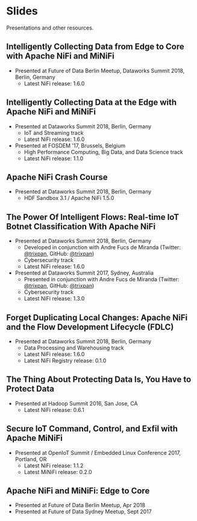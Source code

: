 # Slides
Presentations and other resources. 

## Intelligently Collecting Data from Edge to Core with Apache NiFi and MiNiFi
* Presented at Future of Data Berlin Meetup, Dataworks Summit 2018, Berlin, Germany
    - Latest NiFi release: 1.6.0

## Intelligently Collecting Data at the Edge with Apache NiFi and MiNiFi
* Presented at Dataworks Summit 2018, Berlin, Germany
    - IoT and Streaming track
    - Latest NiFi release: 1.6.0
* Presented at FOSDEM '17, Brussels, Belgium
    - High Performance Computing, Big Data, and Data Science track
    - Latest NiFi release: 1.1.0
    
## Apache NiFi Crash Course
* Presented at Dataworks Summit 2018, Berlin, Germany
    - HDF Sandbox 3.1 / Apache NiFi 1.5.0

## The Power Of Intelligent Flows: Real-time IoT Botnet Classification With Apache NiFi
* Presented at Dataworks Summit 2018, Berlin, Germany
    - Developed in conjunction with Andre Fucs de Miranda (Twitter: [@trixpan](https://twitter.com/trixpan), GitHub: [@trixpan](https://github.com/trixpan))
    - Cybersecurity track
    - Latest NiFi release: 1.6.0
* Presented at Dataworks Summit 2017, Sydney, Australia
    - Presented in conjunction with Andre Fucs de Miranda (Twitter: [@trixpan](https://twitter.com/trixpan), GitHub: [@trixpan](https://github.com/trixpan))
    - Cybersecurity track
    - Latest NiFi release: 1.3.0

## Forget Duplicating Local Changes: Apache NiFi and the Flow Development Lifecycle (FDLC)
* Presented at Dataworks Summit 2018, Berlin, Germany
    - Data Processing and Warehousing track
    - Latest NiFi release: 1.6.0
    - Latest NiFi Registry release: 0.1.0

## The Thing About Protecting Data Is, You Have to Protect Data
* Presented at Hadoop Summit 2016, San Jose, CA
    - Latest NiFi release: 0.6.1
    
## Secure IoT Command, Control, and Exfil with Apache MiNiFi
*  Presented at OpenIoT Summit / Embedded Linux Conference 2017, Portland, OR
    -  Latest NiFi release: 1.1.2
    -  Latest MiNiFi release: 0.2.0
    
## Apache NiFi and MiNiFi: Edge to Core
* Presented at Future of Data Berlin Meetup, Apr 2018
* Presented at Future of Data Sydney Meetup, Sept 2017
    